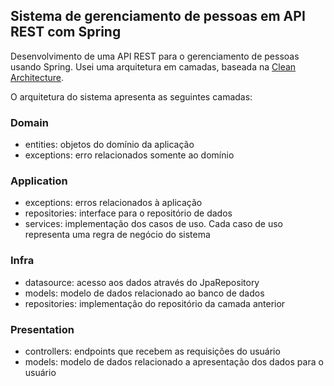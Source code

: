 ## Sistema de gerenciamento de pessoas em API REST com Spring

Desenvolvimento de uma API REST para o gerenciamento de pessoas usando Spring. Usei uma arquitetura em camadas, baseada na [Clean Architecture](https://blog.cleancoder.com/uncle-bob/2012/08/13/the-clean-architecture.html).

O arquitetura do sistema apresenta as seguintes camadas:

### Domain

- entities: objetos do domínio da aplicação
- exceptions: erro relacionados somente ao domínio


### Application

- exceptions: erros relacionados à aplicação
- repositories: interface para o repositório de dados
- services: implementação dos casos de uso. Cada caso de uso representa uma regra de negócio do sistema


### Infra

- datasource: acesso aos dados através do JpaRepository
- models: modelo de dados relacionado ao banco de dados
- repositories: implementação do repositório da camada anterior


### Presentation

- controllers: endpoints que recebem as requisições do usuário
- models: modelo de dados relacionado a apresentação dos dados para o usuário